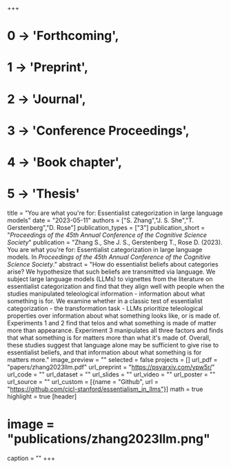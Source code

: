 +++
# 0 -> 'Forthcoming',
# 1 -> 'Preprint',
# 2 -> 'Journal',
# 3 -> 'Conference Proceedings',
# 4 -> 'Book chapter',
# 5 -> 'Thesis'

title = "You are what you're for: Essentialist categorization in large language models"
date = "2023-05-11"
authors = ["S. Zhang","J. S. She","T. Gerstenberg","D. Rose"]
publication_types = ["3"]
publication_short = "_Proceedings of the 45th Annual Conference of the Cognitive Science Society_"
publication = "Zhang S., She J. S., Gerstenberg T., Rose D. (2023). You are what you're for: Essentialist categorization in large language models. In _Proceedings of the 45th Annual Conference of the Cognitive Science Society_."
abstract = "How do essentialist beliefs about categories arise? We hypothesize that such beliefs are transmitted via language. We subject large language models (LLMs) to vignettes from the literature on essentialist categorization and find that they align well with people when the studies manipulated teleological information - information about what something is for. We examine whether in a classic test of essentialist categorization - the transformation task - LLMs prioritize teleological properties over information about what something looks like, or is made of. Experiments 1 and 2 find that telos and what something is made of matter more than appearance. Experiment 3 manipulates all three factors and finds that what something is for matters more than what it's made of. Overall, these studies suggest that language alone may be sufficient to give rise to essentialist beliefs, and that information about what something is for matters more."
image_preview = ""
selected = false
projects = []
url_pdf = "papers/zhang2023llm.pdf"
url_preprint = "https://psyarxiv.com/ypw5r/"
url_code = ""
url_dataset = ""
url_slides = ""
url_video = ""
url_poster = ""
url_source = ""
url_custom = [{name = "Github", url = "https://github.com/cicl-stanford/essentialism_in_llms"}]
math = true
highlight = true
[header]
# image = "publications/zhang2023llm.png"
caption = ""
+++